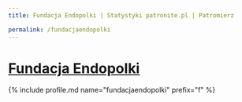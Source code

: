 ```yaml
---
title: Fundacja Endopolki | Statystyki patronite.pl | Patromierz

permalink: /fundacjaendopolki
---
```


# [Fundacja Endopolki](https://patronite.pl/fundacjaendopolki)

{% include profile.md name="fundacjaendopolki" prefix="f" %}
